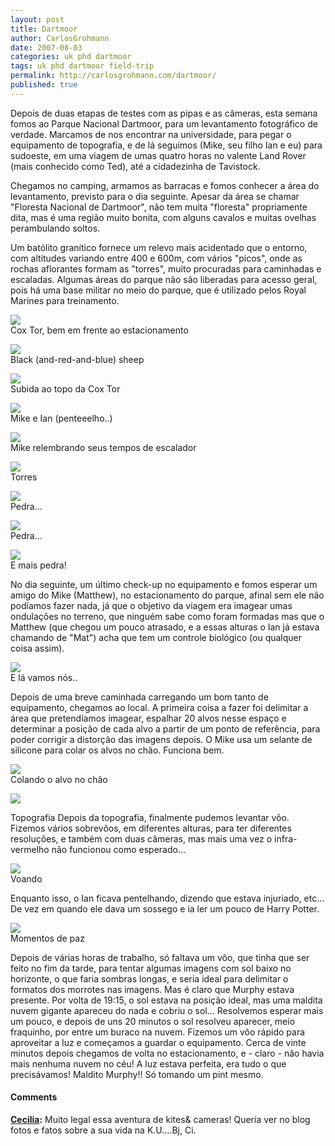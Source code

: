 ```yaml
---
layout: post
title: Dartmoor
author: CarlosGrohmann
date: 2007-08-03
categories: uk phd dartmoor
tags: uk phd dartmoor field-trip
permalink: http://carlosgrohmann.com/dartmoor/
published: true
---
```


Depois de duas etapas de testes com as pipas e as câmeras, esta semana fomos ao Parque Nacional Dartmoor, para um levantamento fotográfico de verdade. Marcamos de nos encontrar na universidade, para pegar o equipamento de topografia, e de lá seguimos (Mike, seu filho Ian e eu) para sudoeste, em uma viagem de umas quatro horas no valente Land Rover (mais conhecido como Ted), até a cidadezinha de Tavistock.  

Chegamos no camping, armamos as barracas e fomos conhecer a área do levantamento, previsto para o dia seguinte. Apesar da área se chamar "Floresta Nacional de Dartmoor", não tem muita "floresta" propriamente dita, mas é uma região muito bonita, com alguns cavalos e muitas ovelhas perambulando soltos.  

Um batólito granítico fornece um relevo mais acidentado que o entorno, com altitudes variando entre 400 e 600m, com vários "picos", onde as rochas aflorantes formam as "torres", muito procuradas para caminhadas e escaladas. Algumas áreas do parque não são liberadas para acesso geral, pois há uma base militar no meio do parque, que é utilizado pelos Royal Marines para treinamento.  

![](/img/cox_tor.jpg)  
Cox Tor, bem em frente ao estacionamento  

![](/img/sheep.jpg)  
Black (and-red-and-blue) sheep  

![](/img/view.jpg)  
Subida ao topo da Cox Tor  

![](/img/mike_ian.jpg)  
Mike e Ian (penteeelho..)  

![](/img/mike.jpg)  
Mike relembrando seus tempos de escalador  

![](/img/tors.jpg)  
Torres  

![](/img/tor2.jpg)  
Pedra...   

![](/img/tor3.jpg)  
Pedra...  

![](/img/tor4.jpg)  
E mais pedra!  

No dia seguinte, um último check-up no equipamento e fomos esperar um amigo do Mike (Matthew), no estacionamento do parque, afinal sem ele não podíamos fazer nada, já que o objetivo da viagem era imagear umas ondulações no terreno, que ninguém sabe como foram formadas mas que o Matthew (que chegou um pouco atrasado, e a essas alturas o Ian já estava chamando de "Mat") acha que tem um controle biológico (ou qualquer coisa assim).  

![](/img/gear.jpg)  
E lá vamos nós..  

Depois de uma breve caminhada carregando um bom tanto de equipamento, chegamos ao local. A primeira coisa a fazer foi delimitar a área que pretendíamos imagear, espalhar 20 alvos nesse espaço e determinar a posição de cada alvo a partir de um ponto de referência, para poder corrigir a distorção das imagens depois. O Mike usa um selante de silicone para colar os alvos no chão. Funciona bem.  

![](/img/sealant.jpg)  
Colando o alvo no chão  

![](/img/survey.jpg)  

Topografia Depois da topografia, finalmente pudemos levantar vôo. Fizemos vários sobrevôos, em diferentes alturas, para ter diferentes resoluções, e também com duas câmeras, mas mais uma vez o infra-vermelho não funcionou como esperado...  

![](/img/kite.jpg)  
Voando  

Enquanto isso, o Ian ficava pentelhando, dizendo que estava injuriado, etc... De vez em quando ele dava um sossego e ia ler um pouco de Harry Potter.  

![](/img/potter.jpg)  
Momentos de paz  

Depois de várias horas de trabalho, só faltava um vôo, que tinha que ser feito no fim da tarde, para tentar algumas imagens com sol baixo no horizonte, o que faria sombras longas, e seria ideal para delimitar o formatos dos morrotes nas imagens. Mas é claro que Murphy estava presente. Por volta de 19:15, o sol estava na posição ideal, mas uma maldita nuvem gigante apareceu do nada e cobriu o sol... Resolvemos esperar mais um pouco, e depois de uns 20 minutos o sol resolveu aparecer, meio fraquinho, por entre um buraco na nuvem. Fizemos um vôo rápido para aproveitar a luz e começamos a guardar o equipamento. Cerca de vinte minutos depois chegamos de volta no estacionamento, e - claro - não havia mais nenhuma nuvem no céu! A luz estava perfeita, era tudo o que precisávamos! Maldito Murphy!! Só tomando um pint mesmo.



#### Comments

**[Cecilia](#44 "2007-08-19 22:46:27"):** Muito legal essa aventura de kites& cameras! Queria ver no blog fotos e fatos sobre a sua vida na K.U....Bj, Ci.



